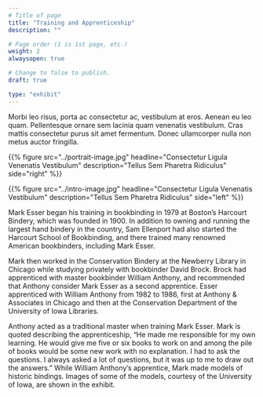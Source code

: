 ```yaml
---
# Title of page
title: "Training and Apprenticeship"
description: ""

# Page order (1 is 1st page, etc.)
weight: 2
alwaysopen: true

# Change to false to publish.
draft: true

type: "exhibit"
---
```


Morbi leo risus, porta ac consectetur ac, vestibulum at eros. Aenean eu leo quam. Pellentesque ornare sem lacinia quam venenatis vestibulum. Cras mattis consectetur purus sit amet fermentum. Donec ullamcorper nulla non metus auctor fringilla.

{{% figure src="../portrait-image.jpg"
           headline="Consectetur Ligula Venenatis Vestibulum" 
           description="Tellus Sem Pharetra Ridiculus" 
           side="right" %}}



{{% figure src="../intro-image.jpg"
           headline="Consectetur Ligula Venenatis Vestibulum" 
           description="Tellus Sem Pharetra Ridiculus" side="left" %}}

Mark Esser began his training in bookbinding in 1979 at Boston’s Harcourt Bindery, which was founded in 1900. In addition to owning and running the largest hand bindery in the country, Sam Ellenport had also started the Harcourt School of Bookbinding, and there trained many renowned American bookbinders, including Mark Esser.

Mark then worked in the Conservation Bindery at the Newberry Library in Chicago while studying privately with bookbinder David Brock. Brock had apprenticed with master bookbinder William Anthony, and recommended that Anthony consider Mark Esser as a second apprentice. Esser apprenticed with William Anthony from 1982 to 1986, first at Anthony & Associates in Chicago and then at the Conservation Department of the University of Iowa Libraries. 

Anthony acted as a traditional master when training Mark Esser. Mark is quoted describing the apprenticeship, “He made me responsible for my own learning. He would give me five or six books to work on and among the pile of books would be some new work with no explanation. I had to ask the questions. I always asked a lot of questions, but it was up to me to draw out the answers.” While William Anthony’s apprentice, Mark made models of historic bindings. Images of some of the models, courtesy of the University of Iowa, are shown in the exhibit.
